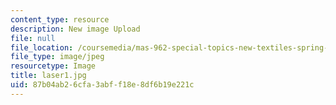 ```yaml
---
content_type: resource
description: New image Upload
file: null
file_location: /coursemedia/mas-962-special-topics-new-textiles-spring-2010/87b04ab26cfa3abff18e8df6b19e221c_laser1.jpg
file_type: image/jpeg
resourcetype: Image
title: laser1.jpg
uid: 87b04ab2-6cfa-3abf-f18e-8df6b19e221c
---
```

